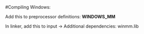 #Compiling Windows:

Add this to preprocessor definitions:
__WINDOWS_MM__

In linker, add this to input -> Additional dependencies:
winmm.lib
